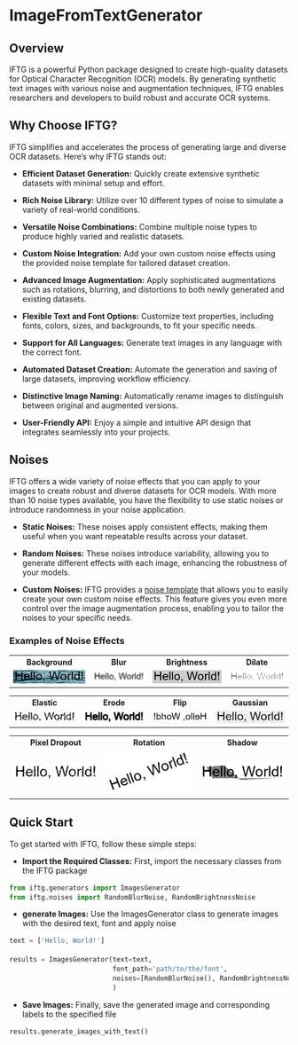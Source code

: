 
# **ImageFromTextGenerator**

## **Overview**
IFTG is a powerful Python package designed to create high-quality datasets for Optical Character Recognition (OCR) models. By generating synthetic text images with various noise and augmentation techniques, IFTG enables researchers and developers to build robust and accurate OCR systems.
        
## **Why Choose IFTG?**
IFTG simplifies and accelerates the process of generating large and diverse OCR datasets. Here’s why IFTG stands out:

- **Efficient Dataset Generation:** Quickly create extensive synthetic datasets with minimal setup and effort.

- **Rich Noise Library:** Utilize over 10 different types of noise to simulate a variety of real-world conditions.

- **Versatile Noise Combinations:** Combine multiple noise types to produce highly varied and realistic datasets.

- **Custom Noise Integration:** Add your own custom noise effects using the provided noise template for tailored dataset creation.

- **Advanced Image Augmentation:** Apply sophisticated augmentations such as rotations, blurring, and distortions to both newly generated and existing datasets.

- **Flexible Text and Font Options:** Customize text properties, including fonts, colors, sizes, and backgrounds, to fit your specific needs.
- **Support for All Languages:** Generate text images in any language with the correct font.

- **Automated Dataset Creation:** Automate the generation and saving of large datasets, improving workflow efficiency.

- **Distinctive Image Naming:** Automatically rename images to distinguish between original and augmented versions.

- **User-Friendly API:** Enjoy a simple and intuitive API design that integrates seamlessly into your projects.

## **Noises**
IFTG offers a wide variety of noise effects that you can apply to your images to create robust and diverse datasets for OCR models. With more than 10 noise types available, you have the flexibility to use static noises or introduce randomness in your noise application.

- **Static Noises:** These noises apply consistent effects, making them useful when you want repeatable results across your dataset.
  
- **Random Noises:** These noises introduce variability, allowing you to generate different effects with each image, 
enhancing the robustness of your models.
  
- **Custom Noises:** IFTG provides a [noise template](https://github.com/OmarSamirz/ImageFromTextGenerator/blob/main/noise_template.py) that allows you to easily create your own custom noise effects. This feature gives you even more control over the image augmentation process, enabling you to tailor the noises to your specific needs.

### **Examples of Noise Effects**

<table>
  <tr>
    <th>Background</th>
    <th>Blur</th>
    <th>Brightness</th>
    <th>Dilate</th>
  </tr>
  <tr>
    <td><img src="assets/background_img.png" alt="Background" width="100%"></td>
    <td><img src="assets/blur_img.png" alt="Blur" width="100%"></td>
    <td><img src="assets/brightness_img.png" alt="Brightness" width="100%"></td>
    <td><img src="assets/dilate_img.png" alt="Dilate" width="100%"></td>
  </tr>
</table>

<table>
  <tr>
    <th>Elastic</th>
    <th>Erode</th>
    <th>Flip</th>
    <th>Gaussian</th>
  </tr>
  <tr>
    <td><img src="assets/elastic_img.png" alt="Elastic" width="100%"></td>
    <td><img src="assets/erode_img.png" alt="Erode" width="100%"></td>
    <td><img src="assets/flip_img.png" alt="Flip" width="100%"></td>
    <td><img src="assets/gaussian_img.png" alt="Gaussian" width="100%"></td>
  </tr>
</table>

<table>
  <tr>
    <th>Pixel Dropout</th>
    <th>Rotation</th>
    <th>Shadow</th>
  </tr>
  <tr>
    <td><img src="assets/pixeldropout_img.png" alt="Pixel Dropout" width="100%"></td>
    <td><img src="assets/rotation_img.png" alt="Rotatoin" width="100%"></td>
    <td><img src="assets/shadow_img.png" alt="Shadow" width="100%"></td>
  </tr>
</table>

## **Quick Start**
To get started with IFTG, follow these simple steps:

- **Import the Required Classes:** First, import the necessary classes from the IFTG package
```python
from iftg.generators import ImagesGenerator
from iftg.noises import RandomBlurNoise, RandomBrightnessNoise
```
    
- **generate Images:** Use the ImagesGenerator class to generate images with the desired text, font and apply noise
```python
text = ['Hello, World!']
    
results = ImagesGenerator(text=text,
                          font_path='path/to/the/font',
                          noises=[RandomBlurNoise(), RandomBrightnessNoise()],                                    
                          )
```
- **Save Images:** Finally, save the generated image and corresponding labels to the specified file
```py
results.generate_images_with_text()
```